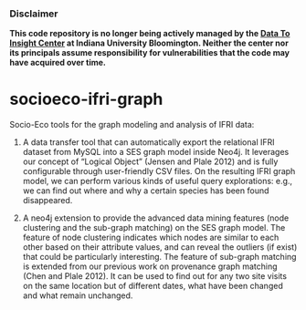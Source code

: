 ### Disclaimer 
<b>This code repository is no longer being actively managed by the <a target="_blank" rel="noopener noreferrer" href="https://pti.iu.edu/centers/d2i/">Data To Insight Center</a> at Indiana University Bloomington. Neither the center nor its principals assume responsibility for vulnerabilities that the code may have acquired over time.</b>

socioeco-ifri-graph
======

Socio-Eco tools for the graph modeling and analysis of IFRI data:

1. A data transfer tool that can automatically export the relational IFRI dataset from MySQL into a SES graph model inside Neo4j. It leverages our concept of “Logical Object” (Jensen and Plale 2012) and is fully configurable through user-friendly CSV files. On the resulting IFRI graph model, we can perform various kinds of useful query explorations: e.g., we can find out where and why a certain species has been found disappeared. 

2. A neo4j extension to provide the advanced data mining features (node clustering and the sub-graph matching) on the SES graph model. The feature of node clustering indicates which nodes are similar to each other based on their attribute values, and can reveal the outliers (if exist) that could be particularly interesting. The feature of sub-graph matching is extended from our previous work on provenance graph matching (Chen and Plale 2012). It can be used to find out for any two site visits on the same location but of different dates, what have been changed and what remain unchanged.

